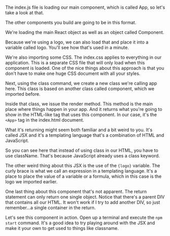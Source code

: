 The index.js file is loading our main component, which is called App, so let's take a look at that.

The other components you build are going to be in this format.

We're loading the main React object as well as an object called Component.

Because we're using a logo, we can also load that and place it into a variable called logo. You'll see how that's used in a minute.

We're also importing some CSS. The index.css applies to everything in our application. This is a separate CSS file that will only load when this component is loaded. One of the nice things about this approach is that you don't have to make one huge CSS document with all your styles.

Next, using the class command, we create a new class we're calling app here. This class is based on another class called component, which we imported before.

Inside that class, we issue the render method. This method is the main place where things happen in your app. And it returns what you're going to show in the HTML-like tag that uses this component. In our case, it's the `<App>` tag in the index.html document.

What it's returning might seem both familiar and a bit weird to you. It's called JSX and it's a templating language that's a combination of HTML and JavaScript.

So you can see here that instead of using class in our HTML, you have to use className. That's because JavaScript already uses a class keyword.

The other weird thing about this JSX is the use of the `{logo}` variable. The curly brace is what we call an expression in a templating language. It's a place to place the value of a variable or a formula, which in this case is the logo we imported earlier.

One last thing about this component that's not apparent. The return statement can only return one single object. Notice that there's a parent DIV that contains all our HTML. It won't work if I try to add another DIV, so just remember...a single container in the return.

Let's see this component in action. Open up a terminal and execute the `npm start` command. It's a good idea to try playing around with the JSX and make it your own to get used to things like classname.
